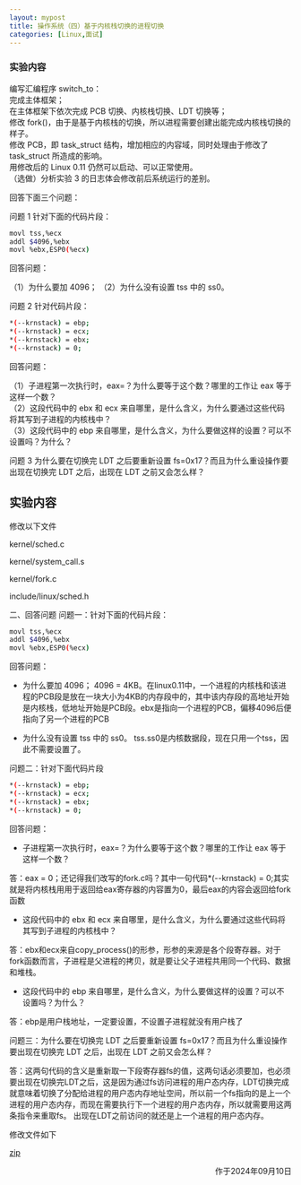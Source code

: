 ```yaml
---
layout: mypost
title: 操作系统（四）基于内核栈切换的进程切换
categories: [Linux,面试]
---
```


### 实验内容

编写汇编程序 switch_to：  
完成主体框架；  
在主体框架下依次完成 PCB 切换、内核栈切换、LDT 切换等；  
修改 fork()，由于是基于内核栈的切换，所以进程需要创建出能完成内核栈切换的样子。  
修改 PCB，即 task_struct 结构，增加相应的内容域，同时处理由于修改了 task_struct 所造成的影响。  
用修改后的 Linux 0.11 仍然可以启动、可以正常使用。  
（选做）分析实验 3 的日志体会修改前后系统运行的差别。  

回答下面三个问题：

问题 1
针对下面的代码片段：
```bash
movl tss,%ecx
addl $4096,%ebx
movl %ebx,ESP0(%ecx)
```
回答问题：

（1）为什么要加 4096；
（2）为什么没有设置 tss 中的 ss0。  

问题 2
针对代码片段：
```bash
*(--krnstack) = ebp;
*(--krnstack) = ecx;
*(--krnstack) = ebx;
*(--krnstack) = 0;
```

回答问题：

（1）子进程第一次执行时，eax=？为什么要等于这个数？哪里的工作让 eax 等于这样一个数？  
（2）这段代码中的 ebx 和 ecx 来自哪里，是什么含义，为什么要通过这些代码将其写到子进程的内核栈中？  
（3）这段代码中的 ebp 来自哪里，是什么含义，为什么要做这样的设置？可以不设置吗？为什么？

问题 3
为什么要在切换完 LDT 之后要重新设置 fs=0x17？而且为什么重设操作要出现在切换完 LDT 之后，出现在 LDT 之前又会怎么样？



## 实验内容

修改以下文件


kernel/sched.c

kernel/system_call.s

kernel/fork.c

include/linux/sched.h





二、回答问题
问题一：针对下面的代码片段：

```bash
movl tss,%ecx
addl $4096,%ebx
movl %ebx,ESP0(%ecx)
```



回答问题：

- 为什么要加 4096；
  4096 = 4KB。在linux0.11中，一个进程的内核栈和该进程的PCB段是放在一块大小为4KB的内存段中的，其中该内存段的高地址开始是内核栈，低地址开始是PCB段。ebx是指向一个进程的PCB，偏移4096后便指向了另一个进程的PCB

- 为什么没有设置 tss 中的 ss0。
  tss.ss0是内核数据段，现在只用一个tss，因此不需要设置了。

问题二：针对下面代码片段

```bash
*(--krnstack) = ebp;
*(--krnstack) = ecx;
*(--krnstack) = ebx;
*(--krnstack) = 0;
```



回答问题：

- 子进程第一次执行时，eax=？为什么要等于这个数？哪里的工作让 eax 等于这样一个数？

答：eax = 0；还记得我们改写的fork.c吗？其中一句代码*(--krnstack) = 0;其实就是将内核栈用用于返回给eax寄存器的内容置为0，最后eax的内容会返回给fork函数



- 这段代码中的 ebx 和 ecx 来自哪里，是什么含义，为什么要通过这些代码将其写到子进程的内核栈中？

答：ebx和ecx来自copy_process()的形参，形参的来源是各个段寄存器。对于fork函数而言，子进程是父进程的拷贝，就是要让父子进程共用同一个代码、数据和堆栈。

- 这段代码中的 ebp 来自哪里，是什么含义，为什么要做这样的设置？可以不设置吗？为什么？

答：ebp是用户栈地址，一定要设置，不设置子进程就没有用户栈了



问题三：为什么要在切换完 LDT 之后要重新设置 fs=0x17？而且为什么重设操作要出现在切换完 LDT 之后，出现在 LDT 之前又会怎么样？

答：这两句代码的含义是重新取一下段寄存器fs的值，这两句话必须要加，也必须要出现在切换完LDT之后，这是因为通过fs访问进程的用户态内存，LDT切换完成就意味着切换了分配给进程的用户态内存地址空间，所以前一个fs指向的是上一个进程的用户态内存，而现在需要执行下一个进程的用户态内存，所以就需要用这两条指令来重取fs。 出现在LDT之前访问的就还是上一个进程的用户态内存。





修改文件如下

[zip](os4.zip)


<p align="right">作于2024年09月10日</p>